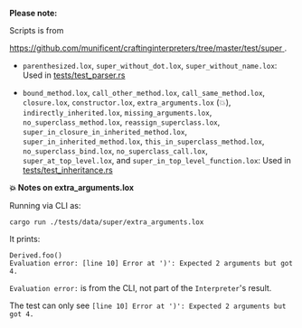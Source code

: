 <!--
Date Created: 20/08/2025.
-->

**Please note:**

Scripts is from 

[ https://github.com/munificent/craftinginterpreters/tree/master/test/super ](https://github.com/munificent/craftinginterpreters/tree/master/test/super).

- `parenthesized.lox`, `super_without_dot.lox`, `super_without_name.lox`: Used in [tests/test_parser.rs](https://github.com/behai-nguyen/rlox/blob/main/tests/test_parser.rs)

- `bound_method.lox`, `call_other_method.lox`, `call_same_method.lox`, `closure.lox`, `constructor.lox`, `extra_arguments.lox` (💥), `indirectly_inherited.lox`, `missing_arguments.lox`, `no_superclass_method.lox`, `reassign_superclass.lox`, `super_in_closure_in_inherited_method.lox`, `super_in_inherited_method.lox`, `this_in_superclass_method.lox`, `no_superclass_bind.lox`, `no_superclass_call.lox`, `super_at_top_level.lox`, and `super_in_top_level_function.lox`: Used in [tests/test_inheritance.rs](https://github.com/behai-nguyen/rlox/blob/main/tests/test_inheritance.rs)

**💥 Notes on extra_arguments.lox**

Running via CLI as:

```
cargo run ./tests/data/super/extra_arguments.lox
```

It prints:

```
Derived.foo()
Evaluation error: [line 10] Error at ')': Expected 2 arguments but got 4.
```

`Evaluation error:` is from the CLI, not part of the `Interpreter`'s result.

The test can only see `[line 10] Error at ')': Expected 2 arguments but got 4.`

